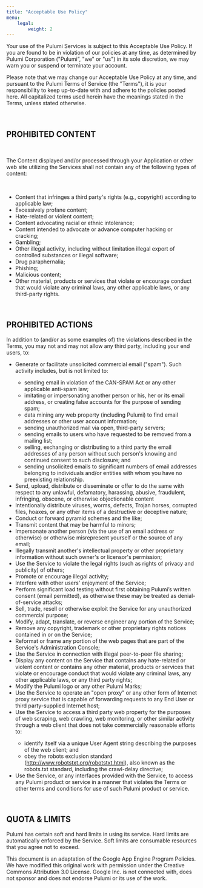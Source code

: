 ```yaml
---
title: "Acceptable Use Policy"
menu:
    legal:
        weight: 2
---
```


<p>Your use of the Pulumi Services is subject to this Acceptable Use Policy. If you are found to be in violation of our policies at any time, as determined by Pulumi Corporation ("Pulumi”, "we" or "us") in its sole discretion, we may warn you or suspend or terminate your account.</p>
<p>
Please note that we may change our Acceptable Use Policy at any time, and pursuant to the Pulumi Terms of Service (the "Terms"), it is your responsibility to keep up-to-date with and adhere to the policies posted here. All capitalized terms used herein have the meanings stated in the Terms, unless stated otherwise.</p>
<br />
<h2 class="h3">PROHIBITED CONTENT</h2>
<br />
<p>The Content displayed and/or processed through your Application or other web site utilizing the Services shall not contain any of the following types of content:</p>
<br />
<ul class="list-indent">
	<li>Content that infringes a third party's rights (e.g., copyright) according to applicable law;</li>
	<li>Excessively profane content;</li>
	<li>Hate-related or violent content;</li>
	<li>Content advocating racial or ethnic intolerance;</li>
	<li>Content intended to advocate or advance computer hacking or cracking;
	<li>Gambling;</li>
	<li>Other illegal activity, including without limitation illegal export of controlled substances or illegal software;</li>
	<li>Drug paraphernalia;</li>
	<li>Phishing;</li>
	<li>Malicious content;</li>
	<li>Other material, products or services that violate or encourage conduct that would violate any criminal laws, any other applicable laws, or any third-party rights.</li>
</ul>
<br />
<h2 class="h3">PROHIBITED ACTIONS</h2>
<p>In addition to (and/or as some examples of) the violations described in the Terms, you may not and may not allow any third party, including your end users, to:</p>
<ul class="list-indent">
	<li>Generate or facilitate unsolicited commercial email ("spam"). Such activity includes, but is not limited to:</li>
		<ul class="list-indent">
			<li>sending email in violation of the CAN-SPAM Act or any other applicable anti-spam law;</li>
			<li>imitating or impersonating another person or his, her or its email address, or creating false accounts for the purpose of sending spam;</li>
			<li>data mining any web property (including Pulumi) to find email addresses or other user account information;</li>
			<li>sending unauthorized mail via open, third-party servers;
			<li>sending emails to users who have requested to be removed from a mailing list;</li>
			<li>selling, exchanging or distributing to a third party the email addresses of any person without such person's knowing and continued consent to such disclosure; and</li>
			<li>sending unsolicited emails to significant numbers of email addresses belonging to individuals and/or entities with whom you have no preexisting relationship.</li>
		</ul>
	</li>
	<li>Send, upload, distribute or disseminate or offer to do the same with respect to any unlawful, defamatory, harassing, abusive, fraudulent, infringing, obscene, or otherwise objectionable content</li>
	<li>Intentionally distribute viruses, worms, defects, Trojan horses, corrupted files, hoaxes, or any other items of a destructive or deceptive nature;</li>
	<li>Conduct or forward pyramid schemes and the like;</li>
	<li>Transmit content that may be harmful to minors;</li>
	<li>Impersonate another person (via the use of an email address or otherwise) or otherwise misrepresent yourself or the source of any email;</li>
	<li>Illegally transmit another's intellectual property or other proprietary information without such owner's or licensor's permission;</li>
	<li>Use the Service to violate the legal rights (such as rights of privacy and publicity) of others;</li>
	<li>Promote or encourage illegal activity;</li>
	<li>Interfere with other users' enjoyment of the Service;</li>
	<li>Perform significant load testing without first obtaining Pulumi’s written consent (email permitted), as otherwise these may be treated as denial-of-service attacks;</li>
	<li>Sell, trade, resell or otherwise exploit the Service for any unauthorized commercial purpose;</li>
	<li>Modify, adapt, translate, or reverse engineer any portion of the Service;</li>
	<li>Remove any copyright, trademark or other proprietary rights notices contained in or on the Service;</li>
	<li>Reformat or frame any portion of the web pages that are part of the Service's Administration Console;</li>
	<li>Use the Service in connection with illegal peer-to-peer file sharing;</li>
	<li>Display any content on the Service that contains any hate-related or violent content or contains any other material, products or services that violate or encourage conduct that would violate any criminal laws, any other applicable laws, or any third party rights;</li>
	<li>Modify the Pulumi logo or any other Pulumi Marks;</li>
	<li>Use the Service to operate an "open proxy" or any other form of Internet proxy service that is capable of forwarding requests to any End User or third party-supplied Internet host;</li>
	<li>Use the Service to access a third party web property for the purposes of web scraping, web crawling, web monitoring, or other similar activity through a web client that does not take commercially reasonable efforts to:</li>
		<ul class="list-indent">
			<li>identify itself via a unique User Agent string describing the purposes of the web client; and</li>
			<li>obey the robots exclusion standard (<a href="http://www.robotstxt.org/robotstxt.html" target="_blank">http://www.robotstxt.org/robotstxt.html</a>), also known as the robots.txt standard, including the crawl-delay directive;</li>
		</ul>
	<li>Use the Service, or any interfaces provided with the Service, to access any Pulumi product or service in a manner that violates the Terms or other terms and conditions for use of such Pulumi product or service.
</ul>
<br />
<h2 id="quota" class="h3">QUOTA & LIMITS</h2>
<p>Pulumi has certain soft and hard limits in using its service. Hard limits are automatically enforced by the Service. Soft limits are consumable resources that you agree not to exceed.</p>
<p>This document is an adaptation of the Google App Engine Program Policies. We have modified this original work with permission under the Creative Commons Attribution 3.0 License. Google Inc. is not connected with, does not sponsor and does not endorse Pulumi or its use of the work.</p>
